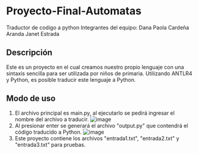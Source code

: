# Proyecto-Final-Automatas
Traductor de codigo a python
Integrantes del equipo:
Dana Paola Cardeña Aranda
Janet Estrada

## Descripción
Este es un proyecto en el cual creamos nuestro propio lenguaje con una sintaxis sencilla para ser utilizada por niños de primaria. Utilizando ANTLR4 y Python, es posible traducir este lenguaje a Python.

## Modo de uso 
1. El archivo principal es main.py, al ejecutarlo se pedirá ingresar el nombre del archivo a traducir.
   ![image](https://github.com/user-attachments/assets/4046fbac-0ae6-444a-8151-1c88ab815466)
2. Al presionar enter se generará el archivo "output.py" que contendrá el código traducido a Python.
   ![image](https://github.com/user-attachments/assets/0d1e1e69-676f-4265-a43a-1d48cbd4c3d3)
3. Este proyecto contiene los archivos "entrada1.txt", "entrada2.txt" y "entrada3.txt" para pruebas.




